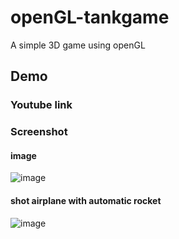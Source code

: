 openGL-tankgame
===============

A simple 3D game using openGL

Demo
-----------------------
### Youtube link

### Screenshot
#### image
![image](https://raw.github.com/nghialv2607/openGL-tankgame/master/readmeData/image.png)
#### shot airplane with automatic rocket
![image](https://raw.github.com/nghialv2607/openGL-tankgame/master/readmeData/rocket.png)
